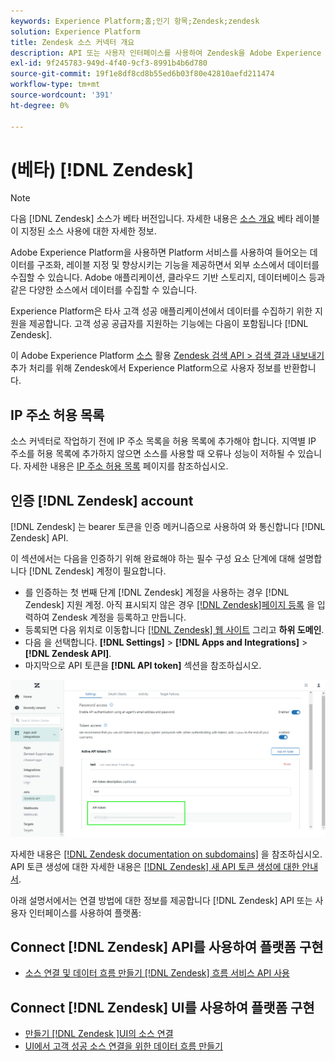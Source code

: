 ```yaml
---
keywords: Experience Platform;홈;인기 항목;Zendesk;zendesk
solution: Experience Platform
title: Zendesk 소스 커넥터 개요
description: API 또는 사용자 인터페이스를 사용하여 Zendesk을 Adobe Experience Platform에 연결하는 방법을 알아봅니다.
exl-id: 9f245783-949d-4f40-9cf3-8991b4b6d780
source-git-commit: 19f1e8df8cd8b55ed6b03f80e42810aefd211474
workflow-type: tm+mt
source-wordcount: '391'
ht-degree: 0%

---
```


# (베타) [!DNL Zendesk]

>[!NOTE]
>
>다음 [!DNL Zendesk] 소스가 베타 버전입니다. 자세한 내용은 [소스 개요](../../home.md#terms-and-conditions) 베타 레이블이 지정된 소스 사용에 대한 자세한 정보.

Adobe Experience Platform을 사용하면 Platform 서비스를 사용하여 들어오는 데이터를 구조화, 레이블 지정 및 향상시키는 기능을 제공하면서 외부 소스에서 데이터를 수집할 수 있습니다. Adobe 애플리케이션, 클라우드 기반 스토리지, 데이터베이스 등과 같은 다양한 소스에서 데이터를 수집할 수 있습니다.

Experience Platform은 타사 고객 성공 애플리케이션에서 데이터를 수집하기 위한 지원을 제공합니다. 고객 성공 공급자를 지원하는 기능에는 다음이 포함됩니다 [!DNL Zendesk].

이 Adobe Experience Platform [소스](https://experienceleague.adobe.com/docs/experience-platform/sources/home.html?lang=en) 활용 [Zendesk 검색 API > 검색 결과 내보내기](https://developer.zendesk.com/api-reference/ticketing/ticket-management/search/#export-search-results) 추가 처리를 위해 Zendesk에서 Experience Platform으로 사용자 정보를 반환합니다.

## IP 주소 허용 목록

소스 커넥터로 작업하기 전에 IP 주소 목록을 허용 목록에 추가해야 합니다. 지역별 IP 주소를 허용 목록에 추가하지 않으면 소스를 사용할 때 오류나 성능이 저하될 수 있습니다. 자세한 내용은 [IP 주소 허용 목록](../../ip-address-allow-list.md) 페이지를 참조하십시오.

## 인증 [!DNL Zendesk] account

[!DNL Zendesk] 는 bearer 토큰을 인증 메커니즘으로 사용하여 와 통신합니다 [!DNL Zendesk] API.

이 섹션에서는 다음을 인증하기 위해 완료해야 하는 필수 구성 요소 단계에 대해 설명합니다 [!DNL Zendesk] 계정이 필요합니다.

* 를 인증하는 첫 번째 단계 [!DNL Zendesk] 계정을 사용하는 경우 [!DNL Zendesk] 지원 계정. 아직 표시되지 않은 경우 [[!DNL Zendesk]페이지 등록](https://www.zendesk.com/register/) 을 입력하여 Zendesk 계정을 등록하고 만듭니다.
* 등록되면 다음 위치로 이동합니다 [[!DNL Zendesk] 웹 사이트](https://www.zendesk.com/login/) 그리고 **하위 도메인**.
* 다음 을 선택합니다. **[!DNL Settings]** > **[!DNL Apps and Integrations]** > **[!DNL Zendesk API]**.
* 마지막으로 API 토큰을 **[!DNL API token]** 섹션을 참조하십시오.

![Zendesk API 토큰](../../images/tutorials/create/zendesk/zendesk-api-tokens.png)

자세한 내용은 [[!DNL Zendesk documentation on subdomains]](https://support.zendesk.com/hc/en-us/articles/4409381383578-Where-can-I-find-my-Zendesk-subdomain-) 을 참조하십시오. API 토큰 생성에 대한 자세한 내용은 [[!DNL Zendesk] 새 API 토큰 생성에 대한 안내서](https://support.zendesk.com/hc/en-us/articles/4408889192858-Generating-a-new-API-token).

아래 설명서에서는 연결 방법에 대한 정보를 제공합니다 [!DNL Zendesk] API 또는 사용자 인터페이스를 사용하여 플랫폼:

## Connect [!DNL Zendesk] API를 사용하여 플랫폼 구현

* [소스 연결 및 데이터 흐름 만들기 [!DNL Zendesk] 흐름 서비스 API 사용](../../tutorials/api/create/customer-success/zendesk.md)

## Connect [!DNL Zendesk] UI를 사용하여 플랫폼 구현

* [만들기 [!DNL Zendesk ]UI의 소스 연결](../../tutorials/ui/create/customer-success/zendesk.md)
* [UI에서 고객 성공 소스 연결을 위한 데이터 흐름 만들기](../../tutorials/ui/dataflow/customer-success.md)
